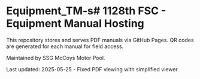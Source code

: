 # Equipment_TM-s# 1128th FSC - Equipment Manual Hosting

This repository stores and serves PDF manuals via GitHub Pages. QR codes are generated for each manual for field access.

Maintained by SSG McCoys Motor Pool.

Last updated: 2025-05-25 - Fixed PDF viewing with simplified viewer
